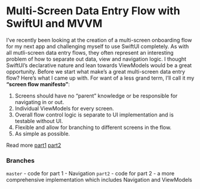 # Multi-Screen Data Entry Flow with SwiftUI and MVVM

I’ve recently been looking at the creation of a multi-screen onboarding flow for my next app and challenging myself to use SwiftUI completely. As with all mutli-screen data entry flows, they often represent an interesting problem of how to separate out data, view and navigation logic. I thought SwiftUI’s declarative nature and lean towards ViewModels would be a great opportunity.
Before we start what make’s a great multi-screen data entry flow? Here’s what I came up with. For want of a less grand term, I’ll call it my **“screen flow manifesto”**:

1. Screens should have no “parent” knowledge or be responsible for navigating in or out.
2. Individual ViewModels for every screen.
3. Overall flow control logic is separate to UI implementation and is testable without UI.
4. Flexible and allow for branching to different screens in the flow.
5. As simple as possible.

Read more
[part1](https://medium.com/@nicmcconn/flow-with-swiftui-and-mvvm-7cc394440ab8)
[part2](https://medium.com/@nicmcconn/flow-with-swiftui-and-mvvm-part-2-viewmodels-905ecc05f1c5)

### Branches
`master` - code for part 1 - Navigation
`part2` - code for part 2 - a more comprehensive implementation which includes Navigation and ViewModels
